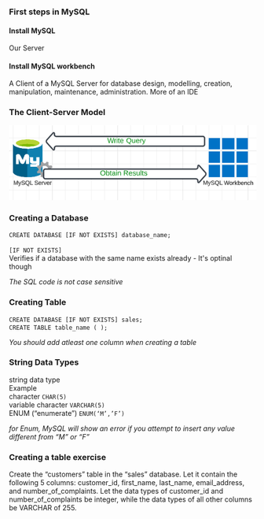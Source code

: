 ### First steps in MySQL  
#### Install MySQL
Our Server  
#### Install MySQL workbench
A Client of a MySQL Server for database design, modelling, creation, manipulation, maintenance, administration. More of an IDE
### The Client-Server Model  
![query_arch](img/client_server.png)  
### Creating a Database  

```
CREATE DATABASE [IF NOT EXISTS] database_name;
```  
```[IF NOT EXISTS]```  
Verifies if a database with the same name exists already - It's optinal though  

*The SQL code is not case sensitive*  

### Creating Table
```
CREATE DATABASE [IF NOT EXISTS] sales;
CREATE TABLE table_name ( );
```
*You should add atleast one column when creating a table*  

### String Data Types
string data type  
Example  
character `CHAR(5)`  
variable character `VARCHAR(5)`  
ENUM (“enumerate”) `ENUM(‘M’,’F’)`

*for Enum, MySQL will show an error if you attempt to insert any value different from “M” or “F”*  

### Creating a table exercise  
Create the “customers” table in the “sales” database. Let it contain the following 5 columns: customer_id, first_name, last_name, email_address, and number_of_complaints. Let the data types of customer_id and number_of_complaints be integer, while the data types of all other columns be VARCHAR of 255.